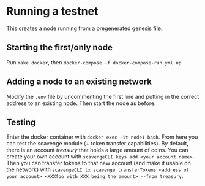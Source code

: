 # Running a testnet

This creates a node running from a pregenerated genesis file.

## Starting the first/only node

Run `make docker`, then `docker-compose -f docker-compose-run.yml up`

## Adding a node to an existing network

Modify the `.env` file by uncommenting the first line and putting in the correct address to an existing node. 
Then start the node as before. 

## Testing 
Enter the docker container with `docker exec -it node1 bash`. 
From here you can test the scavenge module (+ token transfer capabilities).
By default, there is an account _treasury_ that holds a large amount of coins. 
You can create your own account with `scavengeCLI keys add <your account name>`.
Then you can transfer tokens to that new account (and make it usable on the network) with `scavengeCLI tx scavenge transferTokens <address of your account> <XXXfoo with XXX being the amount> --from treasury`. 